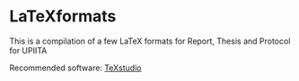 # LaTeXformats
This is a compilation of a few LaTeX formats for Report, Thesis and Protocol for UPIITA

Recommended software: [TeXstudio](https://www.texstudio.org/)

